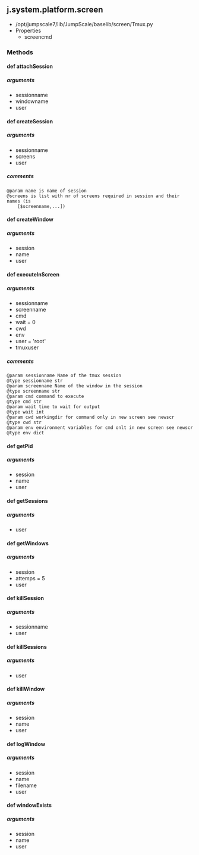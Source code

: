 ## j.system.platform.screen

- /opt/jumpscale7/lib/JumpScale/baselib/screen/Tmux.py
- Properties
    - screencmd

### Methods

#### def attachSession 

##### arguments

- sessionname
- windowname
- user

#### def createSession 

##### arguments

- sessionname
- screens
- user

##### comments

```
@param name is name of session
@screens is list with nr of screens required in session and their names (is
    [$screenname,...])

```

#### def createWindow 

##### arguments

- session
- name
- user

#### def executeInScreen 

##### arguments

- sessionname
- screenname
- cmd
- wait = 0
- cwd
- env
- user = 'root'
- tmuxuser

##### comments

```
@param sessionname Name of the tmux session
@type sessionname str
@param screenname Name of the window in the session
@type screenname str
@param cmd command to execute
@type cmd str
@param wait time to wait for output
@type wait int
@param cwd workingdir for command only in new screen see newscr
@type cwd str
@param env environment variables for cmd onlt in new screen see newscr
@type env dict

```

#### def getPid 

##### arguments

- session
- name
- user

#### def getSessions 

##### arguments

- user

#### def getWindows 

##### arguments

- session
- attemps = 5
- user

#### def killSession 

##### arguments

- sessionname
- user

#### def killSessions 

##### arguments

- user

#### def killWindow 

##### arguments

- session
- name
- user

#### def logWindow 

##### arguments

- session
- name
- filename
- user

#### def windowExists 

##### arguments

- session
- name
- user

